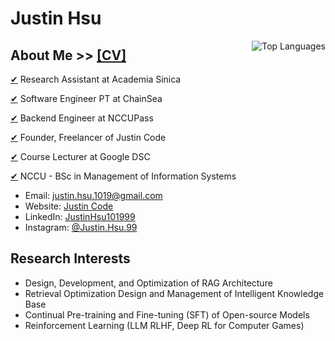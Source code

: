 # Justin Hsu

<a href="https://github.com/JustinHsu1019/JustinHsu1019/blob/main/Top_Lang.md">
  <img align="right" src="https://justinhsu-stats.vercel.app/api/top-langs/?username=JustinHsu1019&hide=html" alt="Top Languages" />
</a>

## About Me >> [[CV]](https://drive.google.com/drive/folders/1-lPfbGFtmWGx1E_NgN2ODlsD3Mv6TFR3?usp=sharing)

[✔](https://iis.sinica.edu.tw/zh/index.html) Research Assistant at Academia Sinica

[✔](https://www.chainsea.com.tw) Software Engineer PT at ChainSea

[✔](https://nccupass.com) Backend Engineer at NCCUPass

[✔](https://www.tasker.com.tw/workroom/Gm0Pr0) Founder, Freelancer of Justin Code

[✔](https://gdsc.community.dev/national-chengchi-university) Course Lecturer at Google DSC

[✔](https://mis2.nccu.edu.tw) NCCU - BSc in Management of Information Systems

- Email: [justin.hsu.1019@gmail.com](mailto:justin.hsu.1019@gmail.com)
- Website: [Justin Code](https://justin-code.com)
- LinkedIn: [JustinHsu101999](https://www.linkedin.com/in/justinhsu101999/)
- Instagram: [@Justin.Hsu.99](https://www.instagram.com/justin.hsu.99/)

## Research Interests
- Design, Development, and Optimization of RAG Architecture
- Retrieval Optimization Design and Management of Intelligent Knowledge Base
- Continual Pre-training and Fine-tuning (SFT) of Open-source Models
- Reinforcement Learning (LLM RLHF, Deep RL for Computer Games)
